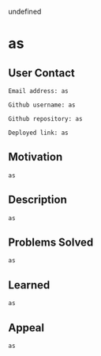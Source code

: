 
undefined
# as
      
## User Contact
    Email address: as

    Github username: as  

    Github repository: as

    Deployed link: as

                
## Motivation 
    as
## Description 
    as
## Problems Solved 
    as
## Learned 
    as
## Appeal 
    as
  